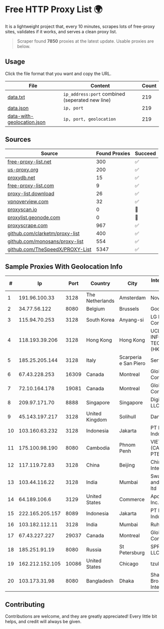 
# Free HTTP Proxy List 🌍

It is a lightweight project that, every 10 minutes, scrapes lots of free-proxy sites, validates if it works, and serves a clean proxy list.


> Scraper found **7850** proxies at the latest update. Usable proxies are below.

## Usage

Click the file format that you want and copy the URL.


|File|Content|Count|
|----|-------|-----|
|[data.txt](https://raw.githubusercontent.com/themiralay/Proxy-List-World/master/data.txt)|`ip_address:port` combined (seperated new line)|219|
|[data.json](https://raw.githubusercontent.com/themiralay/Proxy-List-World/master/data.json)|`ip, port`|219|
|[data-with-geolocation.json](https://raw.githubusercontent.com/themiralay/Proxy-List-World/master/data-with-geolocation.json)|`ip, port, geolocation`|219|

## Sources

|Source|Found Proxies|Succeed|
|------|-------------|-------|
|[free-proxy-list.net](https://free-proxy-list.net)|300|✅|
|[us-proxy.org](https://www.us-proxy.org)|200|✅|
|[proxydb.net](http://proxydb.net)|15|✅|
|[free-proxy-list.com](https://free-proxy-list.com/?page=&port=&type%5B%5D=http&type%5B%5D=https&up_time=0&search=Search)|9|✅|
|[proxy-list.download](https://www.proxy-list.download/HTTP)|26|✅|
|[vpnoverview.com](https://vpnoverview.com/privacy/anonymous-browsing/free-proxy-servers)|32|✅|
|[proxyscan.io](https://www.proxyscan.io)|0|🚫|
|[proxylist.geonode.com](https://proxylist.geonode.com/api/proxy-list?limit=300&page=1&sort_by=lastChecked&sort_type=desc&protocols=http,https)|0|🚫|
|[proxyscrape.com](https://api.proxyscrape.com/v2/?request=displayproxies&protocol=http&timeout=10000&country=all&ssl=all&anonymity=all)|967|✅|
|[github.com/clarketm/proxy-list](https://raw.githubusercontent.com/clarketm/proxy-list/master/proxy-list-raw.txt)|400|✅|
|[github.com/monosans/proxy-list](https://raw.githubusercontent.com/monosans/proxy-list/main/proxies/http.txt)|554|✅|
|[github.com/TheSpeedX/PROXY-List](https://raw.githubusercontent.com/TheSpeedX/PROXY-List/master/http.txt)|5347|✅|


## Sample Proxies With Geolocation Info

|#|Ip|Port|Country|City|Internet Service Provider|
|-|--|----|-------|----|-------------------------|
|1|191.96.100.33|3128|The Netherlands|Amsterdam|NovoServe B.V.|
|2|34.77.56.122|8080|Belgium|Brussels|Google LLC|
|3|115.94.70.253|3128|South Korea|Anyang-si|LG DACOM Corporation|
|4|118.193.39.206|3128|Hong Kong|Hong Kong|UCLOUD INFORMATION TECHNOLOGY (HK) LIMITED|
|5|185.25.205.144|3128|Italy|Scarperia e San Piero|Servereasy Italy|
|6|67.43.228.253|16309|Canada|Montreal|GloboTech Communications|
|7|72.10.164.178|19081|Canada|Montreal|GloboTech Communications|
|8|209.97.171.70|8888|Singapore|Singapore|DigitalOcean, LLC|
|9|45.143.197.217|3128|United Kingdom|Solihull|Daniel Jackson|
|10|103.160.63.232|3128|Indonesia|Jakarta|PT Herza Digital Indonesia|
|11|175.100.98.190|8080|Cambodia|Phnom Penh|VIETTEL (CAMBODIA) PTE., LTD|
|12|117.119.72.83|3128|China|Beijing|China Networks Inter-Exchange|
|13|103.44.116.22|3128|India|Mumbai|Swastik Internet and Cables pvt. ltd|
|14|64.189.106.6|3129|United States|Commerce|Apogee Telecom Inc.|
|15|222.165.205.157|8089|Indonesia|Jakarta|PT NettoCyber Indonesia|
|16|103.182.112.11|3128|India|Mumbai|Ruhi Infotech|
|17|67.43.227.227|29037|Canada|Montreal|GloboTech Communications|
|18|185.251.91.19|8080|Russia|St Petersburg|SPRINTHOST.RU LLC|
|19|162.212.152.105|10086|United States|Chicago|tzulo, inc.|
|20|103.173.31.98|8080|Bangladesh|Dhaka|Shamibag Broadband Internet|



## Contributing

Contributions are welcome, and they are greatly appreciated! Every
little bit helps, and credit will always be given.


